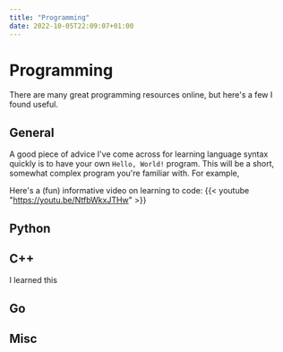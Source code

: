 ```yaml
---
title: "Programming"
date: 2022-10-05T22:09:07+01:00
---
```


# Programming

There are many great programming resources online, but here's a few I found useful.

## General

A good piece of advice I've come across for learning language syntax quickly is to have your own `Hello, World!` program. This will be a short, somewhat complex program you're familiar with. For example,

Here's a (fun) informative video on learning to code: {{< youtube "https://youtu.be/NtfbWkxJTHw" >}}

## Python


## C++
I learned this 

## Go


## Misc

